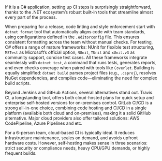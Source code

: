 If it is a C# application, setting up CI steps is surprisingly straightforward, thanks to the .NET ecosystem’s robust built-in tools that streamline almost every part of the process.

When preparing for a release, code linting and style enforcement start with `dotnet format` tool that automatically aligns code with team standards, using configurations defined in the `.editorconfig` file. This ensures consistent formatting across the team without manual checks. For testing, C# offers a range of mature frameworks: NUnit for flexible test structuring, `MSTest` as Microsoft’s official option, `NUnit`, `TUnit` and `xUnit.v3` as community support, concise test cases. All these frameworks integrate seamlessly with `dotnet test`, a command that runs tests, generates reports, and even checks coverage when paired with tools like `Coverlet`. Building is equally simplified: `dotnet build` parses project files (e.g., `.csproj`), resolves NuGet dependencies, and compiles code—eliminating the need for complex build scripts.

Beyond Jenkins and GitHub Actions, several alternatives stand out. Travis CI, a longstanding tool, offers both cloud-hosted plans for quick setup and enterprise self-hosted versions for on-premises control. GitLab CI/CD is a strong all-in-one choice, combining code hosting and CI/CD in a single platform (available both cloud and on-premises), making it a solid GitHub alternative. Major cloud providers also offer tailored solutions: AWS CodePipeline, Azure Pipelines and etc.

For a 6-person team, cloud-based CI is typically ideal. It reduces infrastructure maintenance, scales on demand, and avoids upfront hardware costs. However, self-hosting makes sense in three scenarios: strict security or compliance needs, heavy CPU/GPU demands, or highly frequent builds.

